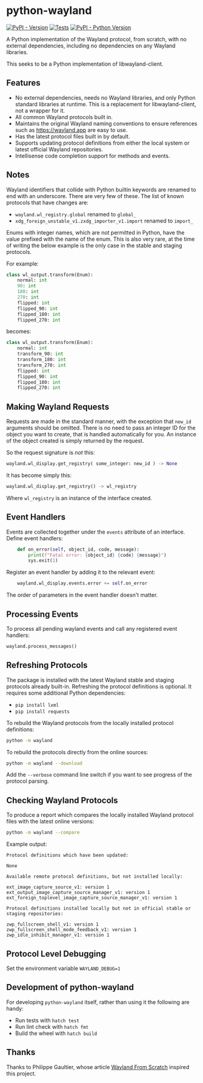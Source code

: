 # python-wayland

[![PyPI - Version](https://img.shields.io/pypi/v/python-wayland.svg)](https://pypi.org/project/python-wayland) [![Tests](https://github.com/grking/python-wayland/actions/workflows/run-tests.yml/badge.svg?branch=main)](https://github.com/grking/python-wayland/tree/main) [![PyPI - Python Version](https://img.shields.io/pypi/pyversions/python-wayland.svg)](https://pypi.org/project/python-wayland)

A Python implementation of the Wayland protocol, from scratch, with no external dependencies, including no dependencies on any Wayland libraries.

This seeks to be a Python implementation of libwayland-client.

## Features

* No external dependencies, needs no Wayland libraries, and only Python standard libraries at runtime. This is a replacement for libwayland-client, not a wrapper for it.
* All common Wayland protocols built in.
* Maintains the original Wayland naming conventions to ensure references such as https://wayland.app are easy to use.
* Has the latest protocol files built in by default.
* Supports updating protocol definitions from either the local system or latest official Wayland repositories.
* Intellisense code completion support for methods and events.

## Notes

Wayland identifiers that collide with Python builtin keywords are renamed to end with an underscore. There are very few of these. The list of known protocols that have changes are:

* `wayland.wl_registry.global` renamed to `global_`
* `xdg_foreign_unstable_v1.zxdg_importer_v1.import` renamed to `import_`

Enums with integer names, which are not permitted in Python, have the value prefixed with the name of the enum. This is also very rare, at the time of writing the below example is the only case in the stable and staging protocols.

For example:

```python
class wl_output.transform(Enum):
    normal: int
    90: int
    180: int
    270: int
    flipped: int
    flipped_90: int
    flipped_180: int
    flipped_270: int
```

becomes:

```python
class wl_output.transform(Enum):
    normal: int
    transform_90: int
    transform_180: int
    transform_270: int
    flipped: int
    flipped_90: int
    flipped_180: int
    flipped_270: int
```

## Making Wayland Requests

Requests are made in the standard manner, with the exception that `new_id` arguments should be omitted. There is no need to pass an integer ID for the object you want to create, that is handled automatically for you. An instance of the object created is simply returned by the request.

So the request signature is _not_ this:

```python
wayland.wl_display.get_registry( some_integer: new_id ) -> None
```

It has become simply this:

```python
wayland.wl_display.get_registry() -> wl_registry
```

Where `wl_registry` is an instance of the interface created.

## Event Handlers

Events are collected together under the `events` attribute of an interface. Define event handlers:

```python
    def on_error(self, object_id, code, message):
        print(f"Fatal error: {object_id} {code} {message}")
        sys.exit(1)
```

Register an event handler by adding it to the relevant event:

```python
    wayland.wl_display.events.error += self.on_error
```

The order of parameters in the event handler doesn't matter.

## Processing Events

To process all pending wayland events and call any registered event handlers:

```python
wayland.process_messages()
```

## Refreshing Protocols

The package is installed with the latest Wayland stable and staging protocols already built-in. Refreshing the protocol definitions is optional. It requires some additional Python dependencies:

* `pip install lxml`
* `pip install requests`

To rebuild the Wayland protocols from the locally installed protocol definitions:

```bash
python -m wayland
```

To rebuild the protocols directly from the online sources:

```bash
python -m wayland --download
```

Add the `--verbose` command line switch if you want to see progress of the protocol parsing.

## Checking Wayland Protocols

To produce a report which compares the locally installed Wayland protocol files with the latest online versions:

```bash
python -m wayland --compare
```

Example output:

    Protocol definitions which have been updated:

    None

    Available remote protocol definitions, but not installed locally:

    ext_image_capture_source_v1: version 1
    ext_output_image_capture_source_manager_v1: version 1
    ext_foreign_toplevel_image_capture_source_manager_v1: version 1

    Protocol definitions installed locally but not in official stable or staging repositories:

    zwp_fullscreen_shell_v1: version 1
    zwp_fullscreen_shell_mode_feedback_v1: version 1
    zwp_idle_inhibit_manager_v1: version 1

## Protocol Level Debugging

Set the environment variable `WAYLAND_DEBUG=1`

## Development of python-wayland

For developing `python-wayland` itself, rather than using it the following are handy:

* Run tests with `hatch test`
* Run lint check with `hatch fmt`
* Build the wheel with `hatch build`

## Thanks

Thanks to Philippe Gaultier, whose article [Wayland From Scratch](https://gaultier.github.io/blog/wayland_from_scratch.html) inspired this project.

